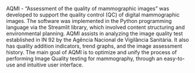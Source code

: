 AQMI - “Assessment of the quality of mammographic images” was developed to support the quality control (QC) of digital mammographic images. The software was implemented in the Python programming language via the Streamlit library, which involved content structuring and environmental planning. AQMI assists in analyzing the image quality test established in IN 92 by the Agência Nacional de Vigilância Sanitária. It also has quality addition indicators, trend graphs, and the image assessment history.  The main goal of AQMI is to optimize and unify the process of performing Image Quality testing for mammography, through an easy-to-use and intuitive user interface.
